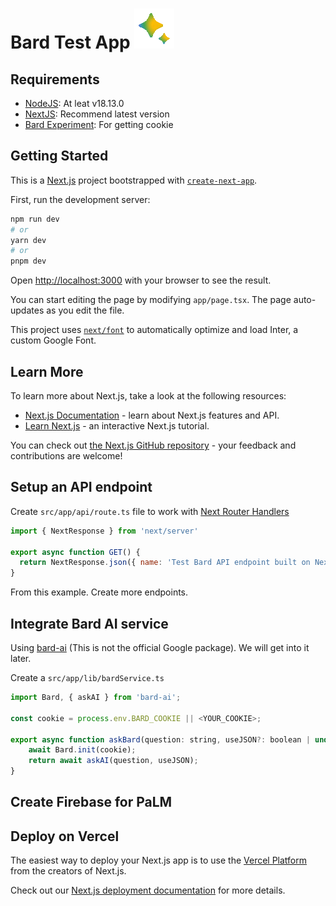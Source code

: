 # Bard Test App ![Bard thinking logo](https://raw.githubusercontent.com/AnJayDo/bard-test-app/main/public/sparkle_thinking_v2.gif "Bard")

## Requirements

- [NodeJS](https://nodejs.org/en): At leat v18.13.0
- [NextJS](https://nextjs.org/): Recommend latest version
- [Bard Experiment](https://bard.google.com/): For getting cookie

## Getting Started

This is a [Next.js](https://nextjs.org/) project bootstrapped with [`create-next-app`](https://github.com/vercel/next.js/tree/canary/packages/create-next-app).

First, run the development server:

```bash
npm run dev
# or
yarn dev
# or
pnpm dev
```

Open [http://localhost:3000](http://localhost:3000) with your browser to see the result.

You can start editing the page by modifying `app/page.tsx`. The page auto-updates as you edit the file.

This project uses [`next/font`](https://nextjs.org/docs/basic-features/font-optimization) to automatically optimize and load Inter, a custom Google Font.

## Learn More

To learn more about Next.js, take a look at the following resources:

- [Next.js Documentation](https://nextjs.org/docs) - learn about Next.js features and API.
- [Learn Next.js](https://nextjs.org/learn) - an interactive Next.js tutorial.

You can check out [the Next.js GitHub repository](https://github.com/vercel/next.js/) - your feedback and contributions are welcome!

## Setup an API endpoint

Create ``src/app/api/route.ts`` file to work with [Next Router Handlers](https://nextjs.org/docs/app/building-your-application/routing/router-handlers)

```js
import { NextResponse } from 'next/server'
 
export async function GET() {
  return NextResponse.json({ name: 'Test Bard API endpoint built on Nextjs' })
}
```

From this example. Create more endpoints.

## Integrate Bard AI service

Using [bard-ai](https://bard-ai-docs.vercel.app/) (This is not the official Google package). We will get into it later.

Create a ``src/app/lib/bardService.ts``
```js
import Bard, { askAI } from 'bard-ai';

const cookie = process.env.BARD_COOKIE || <YOUR_COOKIE>;

export async function askBard(question: string, useJSON?: boolean | undefined) {
    await Bard.init(cookie);
    return await askAI(question, useJSON);
}
```

## Create Firebase for PaLM

## Deploy on Vercel

The easiest way to deploy your Next.js app is to use the [Vercel Platform](https://vercel.com/new?utm_medium=default-template&filter=next.js&utm_source=create-next-app&utm_campaign=create-next-app-readme) from the creators of Next.js.

Check out our [Next.js deployment documentation](https://nextjs.org/docs/deployment) for more details.

